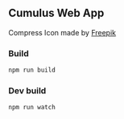 ## Cumulus Web App

Compress Icon made by [Freepik](http://www.freepik.com)

### Build
```sh
npm run build
```

### Dev build
```sh
npm run watch
```
